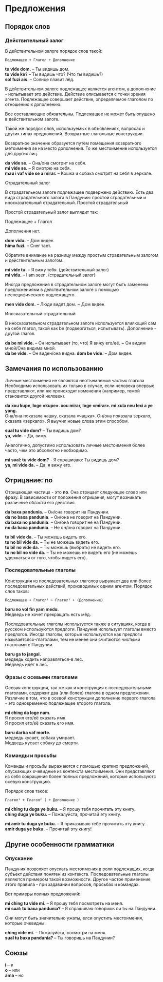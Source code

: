 # Предложения

## Порядок слов

### Действительный залог

В действительном залоге порядок слов такой:

    Подлежащее + Глагол + Дополнение

**tu vide dom.**
– Ты видишь дом.  
**tu vide ke?**
– Ты видишь что? (Что ты видишь?)  
**sol fuzi ais.**
– Солнце плавит лёд.

В действительном залоге подлежащее является агентом, а дополнение - испытывает это действие.
Действие описывается с точки зрения агента.
Подлежащее совершает действие, определяемое глаголом по отношению к дополнению.

Все составляющие обязательны. Подлежащее не может быть опущено в действительном залоге.

Такой же порядок слов, используемых в объявлениях, вопросах и других типах предложений.
Возвратные глагольные конструкции.

Возвратное значение образуется путём помещения возвратного метоимения se на место дополнения.
То же местоимение используется для других лиц.

**da vide se.**
– Она/она смотрит на себя.  
**mi vide se.**
– Я смотрю на себя.  
**mau i vaf vide se a mirar.**
– Кошка и собака смотрят на себя в зеркале.

Страдательный залог

В страдательном залоге подлежащее подвержено действию.
Есть два вида страдательного залога в Пандунии: простой страдательный и иносказательный страдательный.
Простой страдательный

Простой страдательный залог выглядит так:

Подлежащее + Глагол

Дополнения нет.

**dom vidu.**
– Дом виден.  
**hima fuzi.**
– Снег тает.

Обратите внимание на разницу между простым страдательным залогом и действительным залогом.

**mi vide tu.**
– Я вижу тебя. (действительный залог)  
**mi vidu.**
– I am seen. (страдательный залог)

Иногда предложения в страдательном залоге могут быть заменены предложениями в действительном залоге с помощью неспецифического подлежащего.

**men vide dom.**
– Люди видят дом. ~ Дом виден.

Иносказательный страдательный

В иносказательном страдательном залоге используется влияющий сам на себя глагол, такой как be (подвергаться, испытывать).
Дополнение - другой глагол.

**da be mi vide.**
– Он испытывает (то, что) Я вижу его/её. ~ Он видим мной/Она видима мной.  
**da be vide.**
– Он виден/она видна.
**dom be vide.**
– Дом виден.  

## Замечания по использованию

Личные местоимения не являются неотъемлемой частью глагола
Необходимо использовать их только в случае, если человека впервые представляют, или же происходят изменения (например, темой становится другой человек).

**da xou kupe, loge «kupe». xou mirar, loge «mirar». mi xula neu lexi a ye yang.**  
Она/она показала чашку, сказала «чашка». Он/она показала зеркало, сказала «зеркало».
Я выучил новые слова этим способом.

**sual tu vide dom?**
– Ты видишь дом?  
**ya, vide.** – Да, вижу.

Аналогично, допустимо использовать личные местоимения более часто, чем это абсолютно необходимо.

**mi sual: tu vide dom?**
– Я спрашиваю: Ты видишь дом?  
**ya, mi vide da.** – Да, я вижу его.

## Отрицание: no

Отрицающая частица - это **no**.
Она отрицает следующее слово или фразу.
В зависимости от положения отрицания, могут возникать различные области его действия.

**da baxa pandunia.**
– Он/она говорит на Пандунии.  
**da no baxa pandunia.**
– Он/она не говорит на Пандунии.  
**da baxa no pandunia.**
– Он/она говорит не на Пандунии.  
**no da baxa pandunia.**
– Не он/она говорит на Пандунии.

**tu bil vide da.**
– Ты можешь видеть его.  
**tu no bil vide da.**
– Ты не можешь видеть его.  
**tu bil no vide da.**
– Ты можешь (выбрать) не видеть его.  
**tu no bil no vide da.**
– Ты не можешь не видеть его (не можешь удержаться от того, чтобы видеть его).


### Последовательные глаголы

Конструкция из последовательных глаголов выражает два или более последовательных действий, производимых одним агентом. Порядок слов таков:

    Подлежащее + Глагол¹ + Глагол² + (Дополнение)

**baru no vol fin yam medu.**  
Медведь не хочет прекращать есть мёд.

Последовательные глаголы используется также в ситуациях, когда в русском используются предлоги.
Пандуния использует глаголы вместо предлогов.
Иногда глаголы, которые используются как предлоги называетсясо-глаголами, тем не менее они считаются чистыми глаголами в Пандунии.

**baru ga to jangal.**  
медведь ходить направляться-в лес.  
Медведь идёт в лес.

### Фразы с осевыми глаголами

Осевая конструкция, так же как и конструкция с последовательными глаголами, содержит два (или более) глагола в одном предложении.
Различие в том, что в осевой конструкции дополнение первого глагола - это одновременно подлежащее второго глагола.

**mi ching da loge nam.**  
Я просил его/её сказать имя.  
Я просил его/её сказать его имя.

**baru darba vaf morte.**  
медведь кусает, собака умирает.  
Медведь кусает собаку до смерти.


### Команды и просьбы

Команды и просьбы выражаются с помощью кратких предложений, опускающих очевидные из контекста местоимения.
Они представляют из себя сокращения более полных предложений, которые используютс осевую конструкцию.

Порядок слов таков:

    Глагол¹ + Глагол² ( + Дополнение )

**mi ching tu duga ye buku.**
– Я прошу тебя прочитать эту книгу.  
**ching duga ye buku.**
– Пожалуйста, прочитай эту книгу.

**mi amir tu duga ye buku.**
– Я приказываю тебе прочитать эту книгу.  
**amir duga ye buku.**
– Прочитай эту книгу!

<!--
**mi mat tu duga ye buku.**
– Я запрещаю тебе читать эту книгу.  
**mat duga ye buku!**
– Не читай эту книгу!
-->

## Другие особенности грамматики

### Опускание

Пандуния позволяет опускать местоимения в роли подлежащих, когда субъект действия понятен из контекста.
Последовательные глаголы являются примером такой возможности.
Другое частое применение этого правила - при задавании вопросов, просьбах и командах.

Вот примеры полных предложений:

**mi ching tu vide mi.**
– Я прошу тебя посмотреть на меня.  
**mi sual: tu baxa pandunia?**
– Я спрашиваю говоришь ли ты на Пандунии.

Они могут быть значительно ужаты, елси опустить местоимения, которые очевидны.

**ching vide mi.**
– Пожалуйста, посмотри на меня.  
**sual tu baxa pandunia?**
– Ты говоришь на Пандунии?

## Союзы

**i**
– и  
**o**
– или  
**ama**
– но

